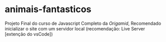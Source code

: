 # animais-fantasticos
Projeto Final do curso de Javascript Completo da *Origamid*, 
Recomendado inicializar o site com um servidor local (recomendação: Live Server [extenção do vsCode])
